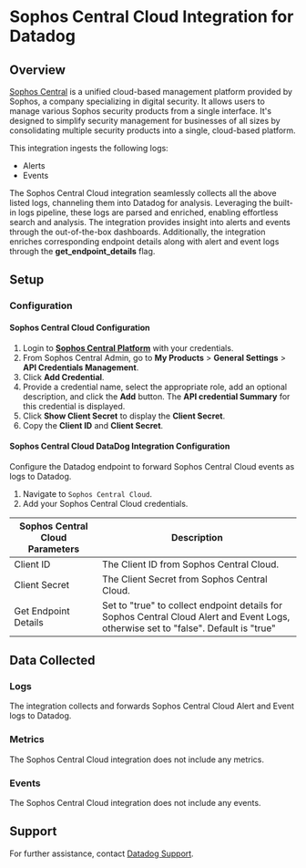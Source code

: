 # Sophos Central Cloud Integration for Datadog

## Overview

[Sophos Central][1] is a unified cloud-based management platform provided by Sophos, a company specializing in digital security. It allows users to manage various Sophos security products from a single interface. It's designed to simplify security management for businesses of all sizes by consolidating multiple security products into a single, cloud-based platform.

This integration ingests the following logs:

- Alerts
- Events

The Sophos Central Cloud integration seamlessly collects all the above listed logs, channeling them into Datadog for analysis. Leveraging the built-in logs pipeline, these logs are parsed and enriched, enabling effortless search and analysis. The integration provides insight into alerts and events through the out-of-the-box dashboards. Additionally, the integration enriches corresponding endpoint details along with alert and event logs through the **get_endpoint_details** flag.

## Setup

### Configuration

#### Sophos Central Cloud Configuration

1. Login to [**Sophos Central Platform**][2] with your credentials.
2. From Sophos Central Admin, go to **My Products** > **General Settings** > **API Credentials Management**.
3. Click **Add Credential**.
4. Provide a credential name, select the appropriate role, add an optional description, and click the **Add** button. The **API credential Summary** for this credential is displayed.
5. Click **Show Client Secret** to display the **Client Secret**.
6. Copy the **Client ID** and **Client Secret**.

#### Sophos Central Cloud DataDog Integration Configuration

Configure the Datadog endpoint to forward Sophos Central Cloud events as logs to Datadog.

1. Navigate to `Sophos Central Cloud`.
2. Add your Sophos Central Cloud credentials.

| Sophos Central Cloud Parameters | Description                                                                |
| ------------------------------- | -------------------------------------------------------------------------- |
| Client ID                       | The Client ID from Sophos Central Cloud.                                         |
| Client Secret                   | The Client Secret from Sophos Central Cloud.                                     |
| Get Endpoint Details            | Set to "true" to collect endpoint details for Sophos Central Cloud Alert and Event Logs, otherwise set to "false". Default is "true"                 |

## Data Collected

### Logs

The integration collects and forwards Sophos Central Cloud Alert and Event logs to Datadog.

### Metrics

The Sophos Central Cloud integration does not include any metrics.

### Events

The Sophos Central Cloud integration does not include any events.

## Support

For further assistance, contact [Datadog Support][3].

[1]: https://www.sophos.com/en-us/products/sophos-central
[2]: https://cloud.sophos.com/manage/login
[3]: https://docs.datadoghq.com/help/